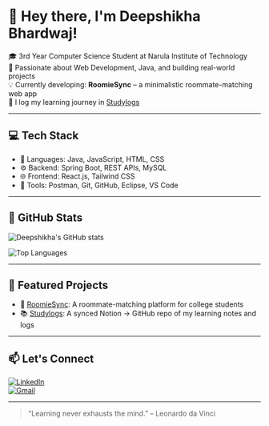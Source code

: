 # 👋 Hey there, I'm Deepshikha Bhardwaj!

🎓 3rd Year Computer Science Student at Narula Institute of Technology  
🌱 Passionate about Web Development, Java, and building real-world projects  
💡 Currently developing: **RoomieSync** – a minimalistic roommate-matching web app  
📝 I log my learning journey in [Studylogs](https://github.com/deepshiii07/Studylogs)

---

## 💻 Tech Stack

- 🧠 Languages: Java, JavaScript, HTML, CSS
- ⚙️ Backend: Spring Boot, REST APIs, MySQL
- 🌐 Frontend: React.js, Tailwind CSS
- 🧪 Tools: Postman, Git, GitHub, Eclipse, VS Code

---

## 🚀 GitHub Stats

![Deepshikha's GitHub stats](https://github-readme-stats.vercel.app/api?username=deepshiii07&show_icons=true&theme=tokyonight)

![Top Languages](https://github-readme-stats.vercel.app/api/top-langs/?username=deepshiii07&layout=compact&theme=tokyonight)

---

## 📌 Featured Projects

- 🔗 [RoomieSync](https://github.com/deepshiii07/RoomieSync): A roommate-matching platform for college students
- 📚 [Studylogs](https://github.com/deepshiii07/Studylogs): A synced Notion → GitHub repo of my learning notes and logs

---

## 📫 Let's Connect

[![LinkedIn](https://img.shields.io/badge/LinkedIn-blue?style=flat&logo=linkedin&logoColor=white)](https://www.linkedin.com/in/bhardwajdeepshikha50/)  
[![Gmail](https://img.shields.io/badge/Gmail-D14836?style=flat&logo=gmail&logoColor=white)](mailto:bhardwajdeepshikha50@gmail.com)

---

> “Learning never exhausts the mind.” – Leonardo da Vinci
